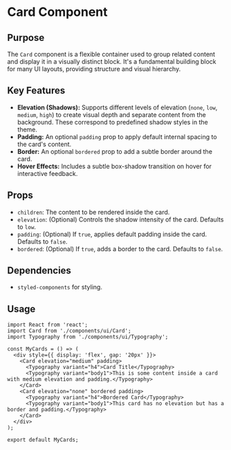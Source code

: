 # Card Component

## Purpose
The `Card` component is a flexible container used to group related content and display it in a visually distinct block. It's a fundamental building block for many UI layouts, providing structure and visual hierarchy.

## Key Features
- **Elevation (Shadows):** Supports different levels of elevation (`none`, `low`, `medium`, `high`) to create visual depth and separate content from the background. These correspond to predefined shadow styles in the theme.
- **Padding:** An optional `padding` prop to apply default internal spacing to the card's content.
- **Border:** An optional `bordered` prop to add a subtle border around the card.
- **Hover Effects:** Includes a subtle box-shadow transition on hover for interactive feedback.

## Props
- `children`: The content to be rendered inside the card.
- `elevation`: (Optional) Controls the shadow intensity of the card. Defaults to `low`.
- `padding`: (Optional) If `true`, applies default padding inside the card. Defaults to `false`.
- `bordered`: (Optional) If `true`, adds a border to the card. Defaults to `false`.

## Dependencies
- `styled-components` for styling.

## Usage
```tsx
import React from 'react';
import Card from './components/ui/Card';
import Typography from './components/ui/Typography';

const MyCards = () => (
  <div style={{ display: 'flex', gap: '20px' }}>
    <Card elevation="medium" padding>
      <Typography variant="h4">Card Title</Typography>
      <Typography variant="body1">This is some content inside a card with medium elevation and padding.</Typography>
    </Card>
    <Card elevation="none" bordered padding>
      <Typography variant="h4">Bordered Card</Typography>
      <Typography variant="body1">This card has no elevation but has a border and padding.</Typography>
    </Card>
  </div>
);

export default MyCards;
```